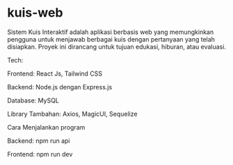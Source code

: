 # kuis-web
Sistem Kuis Interaktif adalah aplikasi berbasis web yang memungkinkan pengguna untuk menjawab berbagai kuis dengan pertanyaan yang telah disiapkan. Proyek ini dirancang untuk tujuan edukasi, hiburan, atau evaluasi.

Tech:

Frontend: React Js, Tailwind CSS

Backend: Node.js dengan Express.js

Database: MySQL

Library Tambahan: Axios, MagicUI, Sequelize

Cara Menjalankan program

Backend: npm run api

Frontend: npm run dev
